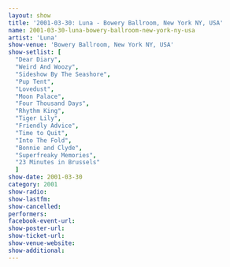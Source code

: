 ```yaml
---
layout: show
title: '2001-03-30: Luna - Bowery Ballroom, New York NY, USA'
name: 2001-03-30-luna-bowery-ballroom-new-york-ny-usa
artist: 'Luna'
show-venue: 'Bowery Ballroom, New York NY, USA'
show-setlist: [
  "Dear Diary",
  "Weird And Woozy",
  "Sideshow By The Seashore",
  "Pup Tent",
  "Lovedust",
  "Moon Palace",
  "Four Thousand Days",
  "Rhythm King",
  "Tiger Lily",
  "Friendly Advice",
  "Time to Quit",
  "Into The Fold",
  "Bonnie and Clyde",
  "Superfreaky Memories",
  "23 Minutes in Brussels"
  ]
show-date: 2001-03-30
category: 2001
show-radio: 
show-lastfm: 
show-cancelled: 
performers: 
facebook-event-url: 
show-poster-url: 
show-ticket-url: 
show-venue-website: 
show-additional: 
---
```


